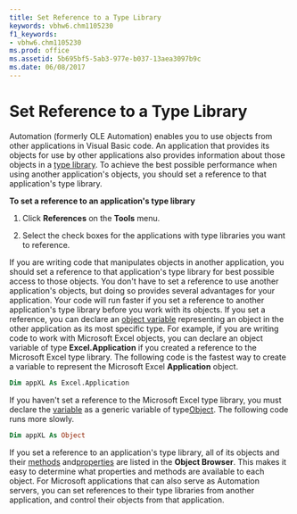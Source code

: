 ```yaml
---
title: Set Reference to a Type Library
keywords: vbhw6.chm1105230
f1_keywords:
- vbhw6.chm1105230
ms.prod: office
ms.assetid: 5b695bf5-5ab3-977e-b037-13aea3097b9c
ms.date: 06/08/2017
---
```



# Set Reference to a Type Library

Automation (formerly OLE Automation) enables you to use objects from other applications in Visual Basic code. An application that provides its objects for use by other applications also provides information about those objects in a [type library](../Glossary/vbe-glossary.md#type-library). To achieve the best possible performance when using another application's objects, you should set a reference to that application's type library.

 **To set a reference to an application's type library**




1. Click  **References** on the **Tools** menu.
    
2. Select the check boxes for the applications with type libraries you want to reference.
    

If you are writing code that manipulates objects in another application, you should set a reference to that application's type library for best possible access to those objects. You don't have to set a reference to use another application's objects, but doing so provides several advantages for your application.
Your code will run faster if you set a reference to another application's type library before you work with its objects. If you set a reference, you can declare an [object variable](../Glossary/vbe-glossary.md#object-variable) representing an object in the other application as its most specific type. For example, if you are writing code to work with Microsoft Excel objects, you can declare an object variable of type **Excel.Application** if you created a reference to the Microsoft Excel type library. The following code is the fastest way to create a variable to represent the Microsoft Excel **Application** object.



```vb
Dim appXL As Excel.Application 

```

If you haven't set a reference to the Microsoft Excel type library, you must declare the [variable](../Glossary/vbe-glossary.md#variable) as a generic variable of type[Object](../Glossary/vbe-glossary.md#Object). The following code runs more slowly.



```vb
Dim appXL As Object 

```

If you set a reference to an application's type library, all of its objects and their [methods](../Glossary/vbe-glossary.md#method) and[properties](../Glossary/vbe-glossary.md#propertie) are listed in the **Object Browser**. This makes it easy to determine what properties and methods are available to each object.
For Microsoft applications that can also serve as Automation servers, you can set references to their type libraries from another application, and control their objects from that application.

